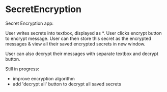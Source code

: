 # SecretEncryption

Secret Encryption app:

User writes secrets into textbox, displayed as *.
User clicks encrypt button to encrypt message.
User can then store this secret as the encrypted messages & view all their saved encrypted secrets in new window. 

User can also decrypt their messages with separate textbox and decrypt button.

Still in progress: 
- improve encryption algorithm 
- add 'decrypt all' button to decrypt all saved secrets
